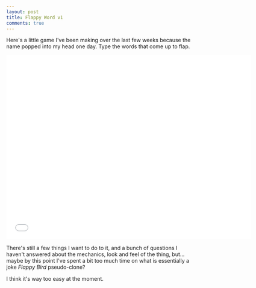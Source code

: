 ```yaml
---
layout: post
title: Flappy Word v1
comments: true
---
```


Here's a little game I've been making over the last few weeks because the name popped into my head one day. Type the words that come up to flap.

<iframe src="{{site.baseurl}}/builds/flappy_word/v1/index.html" width="650" height="490" scrolling="no" frameborder="0"></iframe>

There's still a few things I want to do to it, and a bunch of questions I haven't answered about the mechanics, look and feel of the thing, but... maybe by this point I've spent a bit too much time on what is essentially a joke *Flappy Bird* pseudo-clone?

I think it's way too easy at the moment.